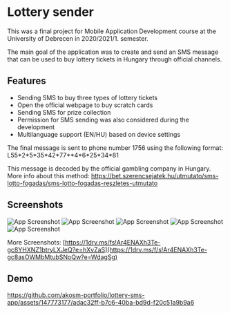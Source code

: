 
# Lottery sender

This was a final project for Mobile Application Development course at the University of Debrecen in 2020/2021/1. semester. 

The main goal of the application was to create and send an SMS message that can be used to buy lottery tickets in Hungary through official channels.


## Features

- Sending SMS to buy three types of lottery tickets
- Open the official webpage to buy scratch cards
- Sending SMS for prize collection
- Permission for SMS sending was also considered during the development
- Multilanguage support (EN/HU) based on device settings

The final message is sent to phone number 1756 using the following format:
L55\*2\*5\*35\*42\*77\*\*4\*6\*25\*34\*81

This message is decoded by the official gambling company in Hungary. More info about this method: https://bet.szerencsejatek.hu/utmutato/sms-lotto-fogadas/sms-lotto-fogadas-reszletes-utmutato
## Screenshots

![App Screenshot](https://am4pap001files.storage.live.com/y4miqbAtx7IjtTARqdDtFft7WSWbIvc7mKbIVGh4UBVspAGvcYERbIG-ANj_Dqz3blK_pTksTbANgyclhOC_UWPFtfHYziVCsDr-YWiF6E-oxmjH0oCXs1gpb4oLsqdhGjdAVLq56bPPGRSkq9-VDDKttfpnO6ys2VHuSoe-145npYCd9NeXISrAnm9CNE7b96MKWxLmJKPTzIrKpZYwXcGuA?encodeFailures=1&width=150&height=801) ![App Screenshot](https://am4pap001files.storage.live.com/y4mEFfTiw_HHNXM_O15tOpNrFYUS11pVbOZ-WSVJ-Quj7OTUJ4GgnlSiVcfu_vh3f9v86nGcRszyPj-Yy_AW3dF0F1Oa2hFFg4Rec7x8ptW__qK0aSLTnVaezL-DafwS6SfPvHT1HmEZULrg7p2IuIsNC7gG_zx85rzl9k3Fhw8uL4dYRdVkwPSIEw9Fk_gIOcMdjqx0lq-Wvv9iY6bjbpkhw?encodeFailures=1&width=150&height=801) ![App Screenshot](https://am4pap001files.storage.live.com/y4m5tDXcqlQ_mltg9ENWderVKZOPNihnUM-LN5gcmOj_aJnq84L8KQQqYar-pbsyrFvLBWg337dZ_sxpZ6ttRBvSsS6iOv2QKQyZXCdawOQaIv3rHsp94loyVtHhc6V87llu1d8Z3I9rg_6i9KjuO5i8iwg43oaTCyGBSj66Uj-78-hcVANEmbicw1Qex-61uTt1ryW_ANcSVx9322uZr1eJA?encodeFailures=1&width=150&height=801)  ![App Screenshot](https://am4pap001files.storage.live.com/y4mmS-Zhv4IAWdBWFFGtHTHTuh84Tt3P4TUB5q62Yce8EwxnlHwEZSBVNPw3FTy0_coAL3C0tzKfIuj7iF0IO6-oMA9eI4CLI15eCPoHQk6E_S1diWzxEhXRGb2eR42GzqbWCSlVdyxwKGv05cg05poeiE0tIKA4PI8KvVvDbW6U6UwTVwi7MMsz-CVom0pH3kfUwnAxgQBvvMPzrAHt8kmxg?encodeFailures=1&width=150&height=801) ![App Screenshot](https://am4pap001files.storage.live.com/y4mVNkdT1xM04ttCuLDPhHWzVt9Zex6GNgbCI8kweWHLiEB0EwTrXSQP644iuys288WUqepCdohcL3Sb1x2FZL9tOtTdnGKlV2izGvv7tiyWuEAeVSTGCUYlexI36VwQmJ8A2e9pk7ukLQWWjejb1m_Egf9FbhRUfLre_cvLml0zOdX7HJOtYTQ3gj19WS56oyBJxmt9IjdshMbP4RLKHwIcw?encodeFailures=1&width=150&height=801)

More Screenshots: [https://1drv.ms/fs!Ar4ENAXh3Te-gc8YHXNZ1btryLXJeQ?e=hXvZaS](https://1drv.ms/f/s!Ar4ENAXh3Te-gc8asOWMbMtubSNoQw?e=WdagSg)

## Demo
https://github.com/akosm-portfolio/lottery-sms-app/assets/147773177/adac32ff-b7c6-40ba-bd9d-f20c51a9b9a6


